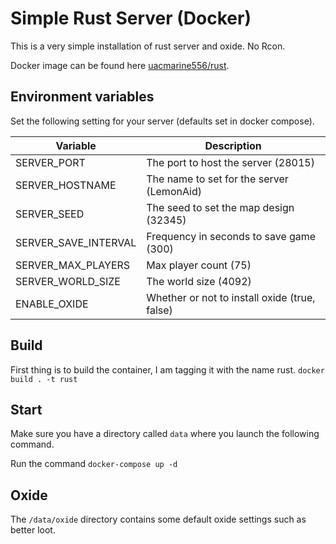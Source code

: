 # Simple Rust Server (Docker)
This is a very simple installation of rust server and oxide. No Rcon.

Docker image can be found here [uacmarine556/rust](https://hub.docker.com/r/uacmarine556/rust).
## Environment variables
Set the following setting for your server (defaults set in docker compose).

| Variable             | Description                                   |
| -------------------- | --------------------------------------------- |
| SERVER_PORT          | The port to host the server (28015)           |
| SERVER_HOSTNAME      | The name to set for the server (LemonAid)     |
| SERVER_SEED          | The seed to set the map design (32345)        |
| SERVER_SAVE_INTERVAL | Frequency in seconds to save game (300)       |
| SERVER_MAX_PLAYERS   | Max player count (75)                         |
| SERVER_WORLD_SIZE    | The world size (4092)                         |
| ENABLE_OXIDE         | Whether or not to install oxide (true, false) |

## Build
First thing is to build the container, I am tagging it with the name rust.
```docker build . -t rust```

## Start
Make sure you have a directory called `data` where you launch the following command.

Run the command `docker-compose up -d`

## Oxide
The `/data/oxide` directory contains some default oxide settings such as better loot.
